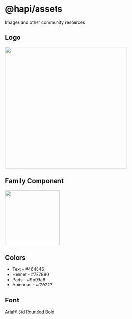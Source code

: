 # @hapi/assets

Images and other community resources

## Logo

<img src="https://github.com/hapijs/assets/blob/master/images/hapi.png" width="400px" />

## Family Component

<img src="https://github.com/hapijs/assets/blob/master/images/family.svg" width="180px" />

## Colors

- Text - #464646
- Helmet - #787880
- Parts - #9b99a6
- Antennas - #f79727

## Font

[Arial® Std Rounded Bold](https://www.fonts.com/font/monotype/arial/rounded-bold)
